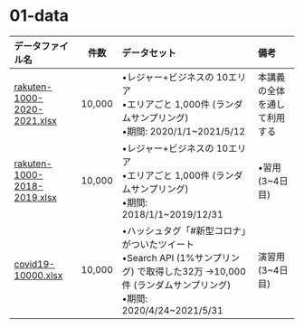 # 01-data

| データファイル名 | 件数 | データセット | 備考 |
| :--- | :---: | :--- | :--- |
| [rakuten-1000-2020-2021.xlsx](https://drive.google.com/file/d/1VChMSE0KIYr-ctYwL6kS8sesbIVKVY1y/view?usp=sharing) | 10,000 | •レジャー+ビジネスの 10エリア <br> •エリアごと 1,000件 (ランダムサンプリング) <br> •期間: 2020/1/1~2021/5/12 <br> | 本講義の全体を通して利用する
| [rakuten-1000-2018-2019.xlsx](https://drive.google.com/file/d/1qCI2LeXTnkCGbzPrlpupb2LgUFlTaeIZ/view?usp=sharing) | 10,000 | •レジャー+ビジネスの 10エリア <br>•エリアごと 1,000件 (ランダムサンプリング) <br>•期間: 2018/1/1~2019/12/31 | •習用 (3~4日目)
| [covid19-10000.xlsx](https://drive.google.com/file/d/1HwmIikp6HoQhZpREnDFmex4VWI8zFF-0/view?usp=sharing) | 10,000 | •ハッシュタグ「#新型コロナ」がついたツイート <br>•Search API (1%サンプリング) で取得した32万 →10,000件 (ランダムサンプリング) <br>•期間: 2020/4/24~2021/5/31 | 演習用 (3~4日目)
